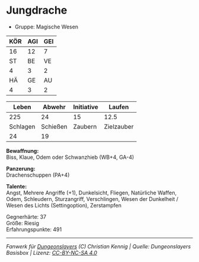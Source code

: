 # Jungdrache  
- Gruppe: Magische Wesen  

| KÖR | AGI | GEI |  
| --- | --- | --- |  
| 16  | 12  | 7   |
| ST  | BE  | VE  |  
| 4   | 3   | 2   |
| HÄ  | GE  | AU  |  
| 4   | 3   | 2   |


| Leben    | Abwehr   | Initiative | Laufen     |
| -------- | -------- | ---------- | ---------- |
| 225      | 24       | 15         | 12.5       |
| Schlagen | Schießen | Zaubern    | Zielzauber |
| 24       | 19       |            |            |

**Bewaffnung:**  
Biss, Klaue, Odem oder Schwanzhieb (WB+4, GA-4)

**Panzerung:**  
Drachenschuppen (PA+4)

**Talente:**  
Angst, Mehrere Angriffe (+1), Dunkelsicht, Fliegen, Natürliche Waffen, Odem, Schleudern, Sturzangriff, Verschlingen, Wesen der Dunkelheit / Wesen des Lichts (Settingoption), Zerstampfen

Gegnerhärte: 37  
Größe: Riesig  
Erfahrungspunkte: 491  



___
*Fanwerk für [Dungeonslayers](https://www.dungeonslayers.net/) (C) Christian Kennig | Quelle: Dungeonslayers Basisbox | Lizenz: [CC-BY-NC-SA 4.0](https://creativecommons.org/licenses/by-nc-sa/4.0/deed.de)*